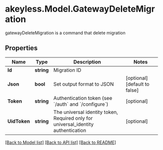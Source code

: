 # akeyless.Model.GatewayDeleteMigration
gatewayDeleteMigration is a command that delete migration

## Properties

Name | Type | Description | Notes
------------ | ------------- | ------------- | -------------
**Id** | **string** | Migration ID | 
**Json** | **bool** | Set output format to JSON | [optional] [default to false]
**Token** | **string** | Authentication token (see &#x60;/auth&#x60; and &#x60;/configure&#x60;) | [optional] 
**UidToken** | **string** | The universal identity token, Required only for universal_identity authentication | [optional] 

[[Back to Model list]](../README.md#documentation-for-models) [[Back to API list]](../README.md#documentation-for-api-endpoints) [[Back to README]](../README.md)


